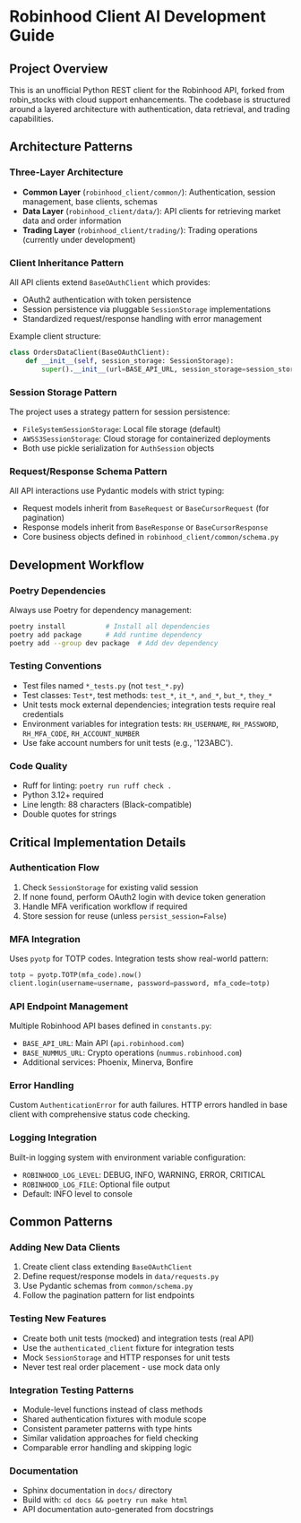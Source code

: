 # Robinhood Client AI Development Guide

## Project Overview
This is an unofficial Python REST client for the Robinhood API, forked from robin_stocks with cloud support enhancements. The codebase is structured around a layered architecture with authentication, data retrieval, and trading capabilities.

## Architecture Patterns

### Three-Layer Architecture
- **Common Layer** (`robinhood_client/common/`): Authentication, session management, base clients, schemas
- **Data Layer** (`robinhood_client/data/`): API clients for retrieving market data and order information
- **Trading Layer** (`robinhood_client/trading/`): Trading operations (currently under development)

### Client Inheritance Pattern
All API clients extend `BaseOAuthClient` which provides:
- OAuth2 authentication with token persistence
- Session persistence via pluggable `SessionStorage` implementations
- Standardized request/response handling with error management

Example client structure:
```python
class OrdersDataClient(BaseOAuthClient):
    def __init__(self, session_storage: SessionStorage):
        super().__init__(url=BASE_API_URL, session_storage=session_storage)
```

### Session Storage Pattern
The project uses a strategy pattern for session persistence:
- `FileSystemSessionStorage`: Local file storage (default)
- `AWSS3SessionStorage`: Cloud storage for containerized deployments
- Both use pickle serialization for `AuthSession` objects

### Request/Response Schema Pattern
All API interactions use Pydantic models with strict typing:
- Request models inherit from `BaseRequest` or `BaseCursorRequest` (for pagination)
- Response models inherit from `BaseResponse` or `BaseCursorResponse`
- Core business objects defined in `robinhood_client/common/schema.py`

## Development Workflow

### Poetry Dependencies
Always use Poetry for dependency management:
```bash
poetry install          # Install all dependencies
poetry add package      # Add runtime dependency
poetry add --group dev package  # Add dev dependency
```

### Testing Conventions
- Test files named `*_tests.py` (not `test_*.py`)
- Test classes: `Test*`, test methods: `test_*`, `it_*`, `and_*`, `but_*`, `they_*`
- Unit tests mock external dependencies; integration tests require real credentials
- Environment variables for integration tests: `RH_USERNAME`, `RH_PASSWORD`, `RH_MFA_CODE`, `RH_ACCOUNT_NUMBER`
- Use fake account numbers for unit tests (e.g., '123ABC').

### Code Quality
- Ruff for linting: `poetry run ruff check .`
- Python 3.12+ required
- Line length: 88 characters (Black-compatible)
- Double quotes for strings

## Critical Implementation Details

### Authentication Flow
1. Check `SessionStorage` for existing valid session
2. If none found, perform OAuth2 login with device token generation
3. Handle MFA verification workflow if required
4. Store session for reuse (unless `persist_session=False`)

### MFA Integration
Uses `pyotp` for TOTP codes. Integration tests show real-world pattern:
```python
totp = pyotp.TOTP(mfa_code).now()
client.login(username=username, password=password, mfa_code=totp)
```

### API Endpoint Management
Multiple Robinhood API bases defined in `constants.py`:
- `BASE_API_URL`: Main API (`api.robinhood.com`)
- `BASE_NUMMUS_URL`: Crypto operations (`nummus.robinhood.com`)
- Additional services: Phoenix, Minerva, Bonfire

### Error Handling
Custom `AuthenticationError` for auth failures. HTTP errors handled in base client with comprehensive status code checking.

### Logging Integration
Built-in logging system with environment variable configuration:
- `ROBINHOOD_LOG_LEVEL`: DEBUG, INFO, WARNING, ERROR, CRITICAL
- `ROBINHOOD_LOG_FILE`: Optional file output
- Default: INFO level to console

## Common Patterns

### Adding New Data Clients
1. Create client class extending `BaseOAuthClient`
2. Define request/response models in `data/requests.py`
3. Use Pydantic schemas from `common/schema.py`
4. Follow the pagination pattern for list endpoints

### Testing New Features
- Create both unit tests (mocked) and integration tests (real API)
- Use the `authenticated_client` fixture for integration tests
- Mock `SessionStorage` and HTTP responses for unit tests
- Never test real order placement - use mock data only

### Integration Testing Patterns
- Module-level functions instead of class methods
- Shared authentication fixtures with module scope
- Consistent parameter patterns with type hints
- Similar validation approaches for field checking
- Comparable error handling and skipping logic

### Documentation
- Sphinx documentation in `docs/` directory
- Build with: `cd docs && poetry run make html`
- API documentation auto-generated from docstrings
